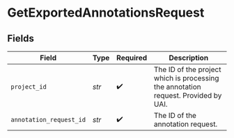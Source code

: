 # GetExportedAnnotationsRequest


## Fields

| Field                                                                              | Type                                                                               | Required                                                                           | Description                                                                        |
| ---------------------------------------------------------------------------------- | ---------------------------------------------------------------------------------- | ---------------------------------------------------------------------------------- | ---------------------------------------------------------------------------------- |
| `project_id`                                                                       | *str*                                                                              | :heavy_check_mark:                                                                 | The ID of the project which is processing the annotation request. Provided by UAI. |
| `annotation_request_id`                                                            | *str*                                                                              | :heavy_check_mark:                                                                 | The ID of the annotation request.                                                  |